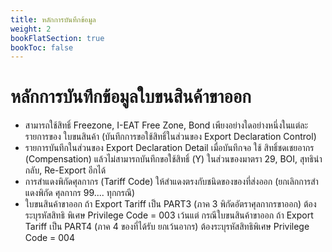 ```yaml
---
title: หลักการบันทึกข้อมูล
weight: 2
bookFlatSection: true
bookToc: false
---
```

หลักการบันทึกข้อมูลใบขนสินค้าขาออก
===


- สามารถใช้สิทธิ์ Freezone, I-EAT Free Zone, Bond เพียงอย่างใดอย่างหนึ่งในแต่ละรายการของ
ใบขนสินค้า (บันทึกการขอใช้สิทธิ์ในส่วนของ Export Declaration Control)
-  รายการบันทึกในส่วนของ Export Declaration Detail เมื่อบันทึกจอ ใช้ สิทธิ์ชดเชยอากร
(Compensation) แล้วไม่สามารถบันทึกขอใช้สิทธิ์ (Y) ในส่วนของมาตรา 29, BOI, สุทธินํากลับ, Re-Export อีกได้
- การสําแดงพิกัดศุลกากร (Tariff Code) ให้สําแดงตรงกับชนิดของของที่ส่งออก (ยกเลิกการสําแดงพิกัด
ศุลกากร 99.... ทุกกรณี)
- ใบขนสินค้าขาออก ถ้า Export Tariff เป็น PART3 (ภาค 3 พิกัดอัตราศุลกากรขาออก) ต้องระบุรหัสสิทธิ
พิเศษ Privilege Code = 003 เว้นแต่ กรณีใบขนสินค้าขาออก ถ้า Export Tariff เป็น PART4 (ภาค 4 ของที่ได้รับ
ยกเว้นอากร) ต้องระบุรหัสสิทธิพิเศษ Privilege Code = 004

